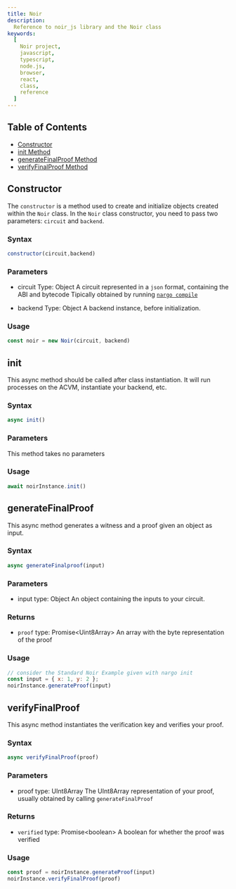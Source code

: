 ```yaml
---
title: Noir
description:
  Reference to noir_js library and the Noir class 
keywords:
  [
    Noir project,
    javascript,
    typescript,
    node.js,
    browser,
    react,
    class,
    reference
  ]
---
```


## Table of Contents

- [Constructor](#constructor)
- [init Method](#init)
- [generateFinalProof Method](#generatefinalproof)
- [verifyFinalProof Method](#verifyfinalproof)

## Constructor

The `constructor` is a method used to create and initialize objects created within the `Noir` class. In the `Noir` class constructor, you need to pass two parameters: `circuit` and `backend`.

### Syntax

```js
constructor(circuit,backend)
```

### Parameters

- circuit
  Type: Object
  A circuit represented in a `json` format, containing the ABI and bytecode Tipically obtained by running [`nargo compile`](../../nargo/01_commands.md)

- backend
  Type: Object
  A backend instance, before initialization.

### Usage

```js
const noir = new Noir(circuit, backend)
```

## init

This async method should be called after class instantiation. It will run processes on the ACVM, instantiate your backend, etc.

### Syntax

```js
async init()
```

### Parameters

This method takes no parameters

### Usage

```js
await noirInstance.init()
```

## generateFinalProof

This async method generates a witness and a proof given an object as input.

### Syntax

```js
async generateFinalproof(input)
```

### Parameters

- input
  type: Object
  An object containing the inputs to your circuit.

### Returns

- `proof`
  type: Promise\<Uint8Array\>
  An array with the byte representation of the proof

### Usage

```js
// consider the Standard Noir Example given with nargo init
const input = { x: 1, y: 2 };
noirInstance.generateProof(input)
```

## verifyFinalProof

This async method instantiates the verification key and verifies your proof.

### Syntax

```js
async verifyFinalProof(proof)
```

### Parameters

- proof
  type: UInt8Array
  The UInt8Array representation of your proof, usually obtained by calling `generateFinalProof`

### Returns

- `verified`
  type: Promise\<boolean\>
  A boolean for whether the proof was verified

### Usage

```js
const proof = noirInstance.generateProof(input)
noirInstance.verifyFinalProof(proof)
```
